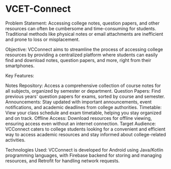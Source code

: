 # VCET-Connect

Problem Statement: Accessing college notes, question papers, and other resources can often be cumbersome and time-consuming for students. Traditional methods like physical notes or email attachments are inefficient and prone to loss or misplacement.

Objective: VCConnect aims to streamline the process of accessing college resources by providing a centralized platform where students can easily find and download notes, question papers, and more, right from their smartphones.

Key Features:

Notes Repository: Access a comprehensive collection of course notes for all subjects, organized by semester or department.
Question Papers: Find previous years' question papers for exams, sorted by course and semester.
Announcements: Stay updated with important announcements, event notifications, and academic deadlines from college authorities.
Timetable: View your class schedule and exam timetable, helping you stay organized and on track.
Offline Access: Download resources for offline viewing, ensuring access even without an internet connection.
Target Audience: VCConnect caters to college students looking for a convenient and efficient way to access academic resources and stay informed about college-related activities.

Technologies Used: VCConnect is developed for Android using Java/Kotlin programming languages, with Firebase backend for storing and managing resources, and Retrofit for handling network requests.
